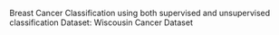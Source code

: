 Breast Cancer Classification using both supervised and unsupervised classification
Dataset: Wiscousin Cancer Dataset
